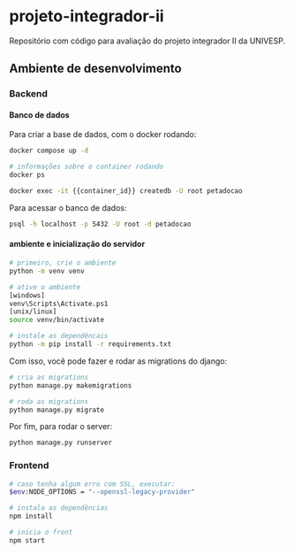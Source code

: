 # projeto-integrador-ii
Repositório com código para avaliação do projeto integrador II da UNIVESP.

## Ambiente de desenvolvimento

### Backend
#### Banco de dados
Para criar a base de dados, com o docker rodando:
```bash
docker compose up -d

# informações sobre o container rodando
docker ps

docker exec -it {{container_id}} createdb -U root petadocao
```

Para acessar o banco de dados:
```bash
psql -h localhost -p 5432 -U root -d petadocao
```

#### ambiente e inicialização do servidor
```bash
# primeiro, crie o ambiente
python -m venv venv

# ative o ambiente
[windows]
venv\Scripts\Activate.ps1
[unix/linux]
source venv/bin/activate

# instale as dependêncais
python -m pip install -r requirements.txt
```

Com isso, você pode fazer e rodar as migrations do django:
```bash
# cria as migrations
python manage.py makemigrations

# roda as migrations
python manage.py migrate
```

Por fim, para rodar o server:
```bash
python manage.py runserver
```

### Frontend

```bash
# caso tenha algum erro com SSL, executar:
$env:NODE_OPTIONS = "--openssl-legacy-provider"

# instala as dependências
npm install

# inicia o front
npm start
```
